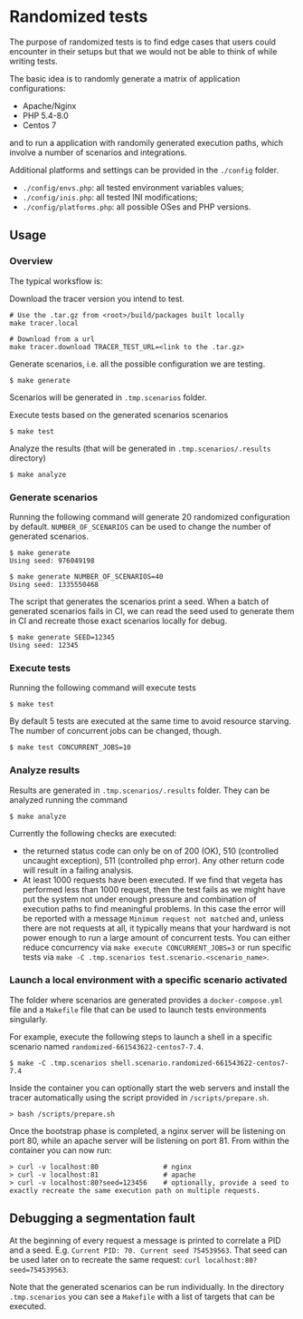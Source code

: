 # Randomized tests

The purpose of randomized tests is to find edge cases that users could encounter in their setups but that we would not be able to think of while writing tests.

The basic idea is to randomly generate a matrix of application configurations:
  - Apache/Nginx
  - PHP 5.4-8.0
  - Centos 7

and to run a application with randomily generated execution paths, which involve a number of scenarios and integrations.

Additional platforms and settings can be provided in the `./config` folder.
- `./config/envs.php`: all tested environment variables values;
- `./config/inis.php`: all tested INI modifications;
- `./config/platforms.php`: all possible OSes and PHP versions.

## Usage

### Overview

The typical worksflow is:

Download the tracer version you intend to test.

```
# Use the .tar.gz from <root>/build/packages built locally
make tracer.local

# Download from a url
make tracer.download TRACER_TEST_URL=<link to the .tar.gz>
```

Generate scenarios, i.e. all the possible configuration we are testing.

```
$ make generate
```

Scenarios will be generated in `.tmp.scenarios` folder.

Execute tests based on the generated scenarios scenarios

```
$ make test
```

Analyze the results (that will be generated in `.tmp.scenarios/.results` directory)

```
$ make analyze
```

### Generate scenarios

Running the following command will generate 20 randomized configuration by default. `NUMBER_OF_SCENARIOS` can be used to change the number of generated scenarios.

```
$ make generate
Using seed: 976049198

$ make generate NUMBER_OF_SCENARIOS=40
Using seed: 1335550468
```

The script that generates the scenarios print a seed. When a batch of generated scenarios fails in CI, we can read the seed used to generate them in CI and recreate those exact scenarios locally for debug.

```
$ make generate SEED=12345
Using seed: 12345
```

### Execute tests

Running the following command will execute tests

```
$ make test
```

By default 5 tests are executed at the same time to avoid resource starving. The number of concurrent jobs can be changed, though.

```
$ make test CONCURRENT_JOBS=10
```

### Analyze results

Results are generated in `.tmp.scenarios/.results` folder. They can be analyzed running the command

```
$ make analyze
```

Currently the following checks are executed:
- the returned status code can only be on of 200 (OK), 510 (controlled uncaught exception), 511 (controlled php error). Any other return code will result in a failing analysis.
- At least 1000 requests have been executed. If we find that vegeta has performed less than 1000 request, then the  test fails as we might have put the system not under enough pressure and combination of execution paths to find meaningful problems. In this case the error will be reported with a message `Minimum request not matched` and, unless there are not requests at all, it typically means that your hardward is not power enough to run a large amount of concurrent tests. You can either reduce concurrency via `make execute CONCURRENT_JOBS=3` or run specific tests via `make -C .tmp.scenarios test.scenario.<scenario_name>`.

### Launch a local environment with a specific scenario activated

The folder where scenarios are generated provides a `docker-compose.yml` file and a `Makefile` file that can be used to launch tests environments singularly.

For example, execute the following steps to launch a shell in a specific scenario named `randomized-661543622-centos7-7.4`.

```
$ make -C .tmp.scenarios shell.scenario.randomized-661543622-centos7-7.4
```

Inside the container you can optionally start the web servers and install the tracer automatically using the script provided in `/scripts/prepare.sh`.

```
> bash /scripts/prepare.sh
```

Once the bootstrap phase is completed, a nginx server will be listening on port 80, while an apache server will be listening on port 81. From within the container you can now run:

```
> curl -v localhost:80                # nginx
> curl -v localhost:81                # apache
> curl -v localhost:80?seed=123456    # optionally, provide a seed to exactly recreate the same execution path on multiple requests.
```


## Debugging a segmentation fault

At the beginning of every request a message is printed to correlate a PID and a seed. E.g. `Current PID: 70. Current seed 754539563`.
That seed can be used later on to recreate the same request: `curl localhost:80?seed=754539563`.

Note that the generated scenarios can be run individually. In the directory `.tmp.scenarios` you can see a `Makefile` with a list of targets that can be executed.
